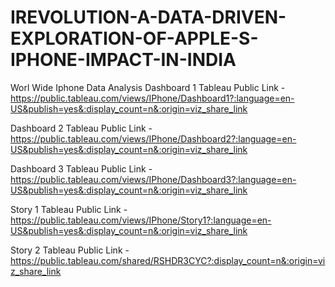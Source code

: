 # IREVOLUTION-A-DATA-DRIVEN-EXPLORATION-OF-APPLE-S-IPHONE-IMPACT-IN-INDIA
Worl Wide Iphone Data Analysis
Dashboard 1 Tableau Public Link - https://public.tableau.com/views/IPhone/Dashboard1?:language=en-US&publish=yes&:display_count=n&:origin=viz_share_link

Dashboard 2 Tableau Public Link - https://public.tableau.com/views/IPhone/Dashboard2?:language=en-US&publish=yes&:display_count=n&:origin=viz_share_link

Dashboard 3 Tableau Public Link - https://public.tableau.com/views/IPhone/Dashboard3?:language=en-US&publish=yes&:display_count=n&:origin=viz_share_link

Story 1 Tableau Public Link - https://public.tableau.com/views/IPhone/Story1?:language=en-US&publish=yes&:display_count=n&:origin=viz_share_link

Story 2 Tableau Public Link - https://public.tableau.com/shared/RSHDR3CYC?:display_count=n&:origin=viz_share_link
